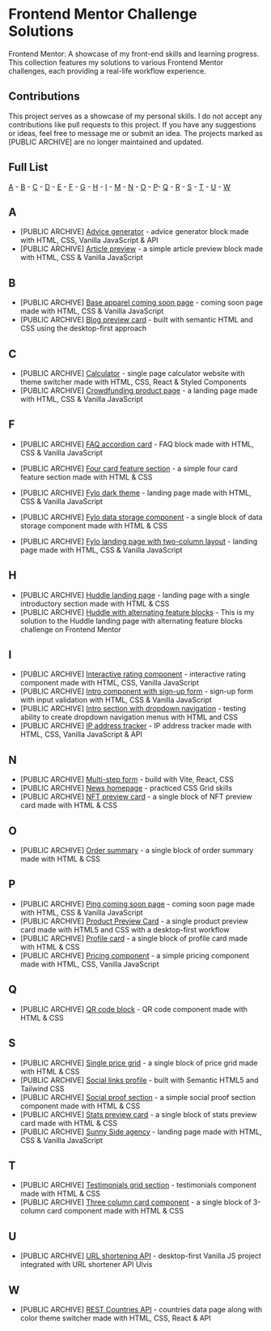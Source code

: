 # Frontend Mentor Challenge Solutions

Frontend Mentor: A showcase of my front-end skills and learning progress. This collection features my solutions to various Frontend Mentor challenges, each providing a real-life workflow experience.

## Contributions

This project serves as a showcase of my personal skills. I do not accept any contributions like pull requests to this project. If you have any suggestions or ideas, feel free to message me or submit an idea. The projects marked as [PUBLIC ARCHIVE] are no longer maintained and updated.

## Full List

[A](#aF) - [B](#bF) - [C](#cF) - [D](#dF) - [E](#eF) - [F](#fF) - [G](#gF) - [H](#hF) - [I](#iF) - [M](#mF) - [N](#nF) - [O](#oF) - [P](#pF)- [Q](#qF) - [R](#rF) - [S](#sF) - [T](#tF) - [U](#uF) - [W](#wF)

## A <a id="aF"></a>

- [PUBLIC ARCHIVE] [Advice generator](https://github.com/catherineisonline/frontend-mentor-challenge-solutions/tree/main/advice-generator-app) - advice generator block made with HTML, CSS, Vanilla JavaScript & API
- [PUBLIC ARCHIVE] [Article preview](https://github.com/catherineisonline/frontend-mentor-challenge-solutions/tree/main/article-preview-component) - a simple article preview block made with HTML, CSS & Vanilla JavaScript

## B <a id="bF"></a>

- [PUBLIC ARCHIVE] [Base apparel coming soon page](https://github.com/catherineisonline/frontend-mentor-challenge-solutions/tree/main/base-apparel-coming-soon) - coming soon page made with HTML, CSS & Vanilla JavaScript
- [PUBLIC ARCHIVE] [Blog preview card](https://github.com/catherineisonline/frontend-mentor-challenge-solutions/tree/main/blog-preview-card) - built with semantic HTML and CSS using the desktop-first approach

## C <a id="cF"></a>

- [PUBLIC ARCHIVE] [Calculator](https://github.com/catherineisonline/frontend-mentor-challenge-solutions/tree/main/rest-countries) - single page calculator website with theme switcher made with HTML, CSS, React & Styled Components
- [PUBLIC ARCHIVE] [Crowdfunding product page](https://github.com/catherineisonline/frontend-mentor-challenge-solutions/tree/main/crowdfunding-product-page) - a landing page made with HTML, CSS & Vanilla JavaScript

## F <a id="fF"></a>

- [PUBLIC ARCHIVE] [FAQ accordion card](https://github.com/catherineisonline/frontend-mentor-challenge-solutions/tree/main/faq-accordion-card) - FAQ block made with HTML, CSS & Vanilla JavaScript
- [PUBLIC ARCHIVE] [Four card feature section](https://github.com/catherineisonline/frontend-mentor-challenge-solutions/tree/main/four-card-feature-section) - a simple four card feature section made with HTML & CSS
- [PUBLIC ARCHIVE] [Fylo dark theme](https://github.com/catherineisonline/frontend-mentor-challenge-solutions/tree/main/fylo-dark-theme) - landing page made with HTML, CSS & Vanilla JavaScript

- [PUBLIC ARCHIVE] [Fylo data storage component](https://github.com/catherineisonline/frontend-mentor-challenge-solutions/tree/main/fylo-data-storage) - a single block of data storage component made with HTML & CSS
- [PUBLIC ARCHIVE] [Fylo landing page with two-column layout](https://github.com/catherineisonline/frontend-mentor-challenge-solutions/tree/main/fylo-landing-with-two-columns) - landing page made with HTML, CSS & Vanilla JavaScript

## H <a id="hF"></a>

- [PUBLIC ARCHIVE] [Huddle landing page](https://github.com/catherineisonline/frontend-mentor-challenge-solutions/tree/main/huddle-landing-page) - landing page with a single introductory section made with HTML & CSS
- [PUBLIC ARCHIVE] [Huddle with alternating feature blocks](https://github.com/catherineisonline/frontend-mentor-challenge-solutions/tree/main/huddle-page-with-blocks) - This is my solution to the Huddle landing page with alternating feature blocks challenge on Frontend Mentor

## I <a id="iF"></a>

- [PUBLIC ARCHIVE] [Interactive rating component](https://github.com/catherineisonline/frontend-mentor-challenge-solutions/tree/main/interactive-rating-component) - interactive rating component made with HTML, CSS, Vanilla JavaScript
- [PUBLIC ARCHIVE] [Intro component with sign-up form](https://github.com/catherineisonline/frontend-mentor-challenge-solutions/tree/main/intro-component-with-sign-up) - sign-up form with input validation with HTML, CSS & Vanilla JavaScript
- [PUBLIC ARCHIVE] [Intro section with dropdown navigation](https://github.com/catherineisonline/frontend-mentor-challenge-solutions/tree/main/intro-section-with-dropdown) - testing ability to create dropdown navigation menus with HTML and CSS
- [PUBLIC ARCHIVE] [IP address tracker](https://github.com/catherineisonline/frontend-mentor-challenge-solutions/tree/main/ip-address-tracker) - IP address tracker made with HTML, CSS, Vanilla JavaScript & API

## N <a id="nF"></a>

- [PUBLIC ARCHIVE] [Multi-step form](https://github.com/catherineisonline/frontend-mentor-challenge-solutions/tree/main/multi-step-form) - build with Vite, React, CSS
- [PUBLIC ARCHIVE] [News homepage](https://github.com/catherineisonline/frontend-mentor-challenge-solutions/tree/main/news-homepage) - practiced CSS Grid skills
- [PUBLIC ARCHIVE] [NFT preview card](https://github.com/catherineisonline/frontend-mentor-challenge-solutions/tree/main/nft-preview-card) - a single block of NFT preview card made with HTML & CSS

## O <a id="oF"></a>

- [PUBLIC ARCHIVE] [Order summary](https://github.com/catherineisonline/frontend-mentor-challenge-solutions/tree/main/order-summary-component) - a single block of order summary made with HTML & CSS

## P <a id="pF"></a>

- [PUBLIC ARCHIVE] [Ping coming soon page](https://github.com/catherineisonline/frontend-mentor-challenge-solutions/tree/main/ping-coming-soon-page) - coming soon page made with HTML, CSS & Vanilla JavaScript
- [PUBLIC ARCHIVE] [Product Preview Card](https://github.com/catherineisonline/frontend-mentor-challenge-solutions/tree/main/product-preview-card) - a single product preview card made with HTML5 and CSS with a desktop-first workflow
- [PUBLIC ARCHIVE] [Profile card](https://github.com/catherineisonline/frontend-mentor-challenge-solutions/tree/main/profile-card) - a single block of profile card made with HTML & CSS
- [PUBLIC ARCHIVE] [Pricing component](https://github.com/catherineisonline/frontend-mentor-challenge-solutions/tree/main/pricing-component) - a simple pricing component made with HTML, CSS, Vanilla JavaScript

## Q <a id="qF"></a>

- [PUBLIC ARCHIVE] [QR code block](https://github.com/catherineisonline/frontend-mentor-challenge-solutions/tree/main/qr-code-component) - QR code component made with HTML & CSS

## S <a id="sF"></a>

- [PUBLIC ARCHIVE] [Single price grid](https://github.com/catherineisonline/frontend-mentor-challenge-solutions/tree/main/single-price-grid) - a single block of price grid made with HTML & CSS
- [PUBLIC ARCHIVE] [Social links profile](https://github.com/catherineisonline/frontend-mentor-challenge-solutions/tree/main/social-links-profile) - built with Semantic HTML5 and Tailwind CSS
- [PUBLIC ARCHIVE] [Social proof section](https://github.com/catherineisonline/frontend-mentor-challenge-solutions/tree/main/social-proof-section) - a simple social proof section component made with HTML & CSS
- [PUBLIC ARCHIVE] [Stats preview card](https://github.com/catherineisonline/frontend-mentor-challenge-solutions/tree/main/stats-preview-card) - a single block of stats preview card made with HTML & CSS
- [PUBLIC ARCHIVE] [Sunny Side agency](https://github.com/catherineisonline/frontend-mentor-challenge-solutions/tree/main/sunnyside-agency-landing) - landing page made with HTML, CSS & Vanilla JavaScript

## T <a id="tF"></a>

- [PUBLIC ARCHIVE] [Testimonials grid section](https://github.com/catherineisonline/frontend-mentor-challenge-solutions/tree/main/testimonials-grid) - testimonials component made with HTML & CSS
- [PUBLIC ARCHIVE] [Three column card component](https://github.com/catherineisonline/frontend-mentor-challenge-solutions/tree/main/three-column-card) - a single block of 3-column card component made with HTML & CSS

## U <a id="uF"></a>

- [PUBLIC ARCHIVE] [URL shortening API](https://github.com/catherineisonline/frontend-mentor-challenge-solutions/tree/main/url-shortening-api) - desktop-first Vanilla JS project integrated with URL shortener API Ulvis

## W <a id="wF"></a>

- [PUBLIC ARCHIVE] [REST Countries API](https://github.com/catherineisonline/frontend-mentor-challenge-solutions/tree/main/rest-countries) - countries data page along with color theme switcher made with HTML, CSS, React & API
